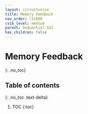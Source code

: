 ```yaml
---
layout: circuitverse
title: Memory Feedback
nav_order: l1s000
cvib_level: medium
parent: Sequential SSI
has_children: false
---
```


# Memory Feedback
{: .no_toc}

## Table of contents
{: .no_toc .text-delta}

1. TOC
{:toc}
